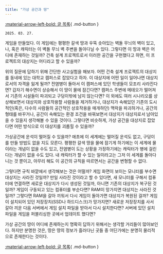 ```yaml
---
title: "가상 공간과 땅"
---
```


[:material-arrow-left-bold: 글 목록](../index.md){ .md-button }

`2025. 03. 27.`

게임을 만들었다. 이 게임에는 평평한 갈색 땅과 우뚝 솟아있는 벽돌 무늬의 벽이 있고, 나, 혹은 캐릭터는 이 벽돌 무늬 벽 주변을 돌아다닐 수 있다. 그렇다면 이 땅과 벽은 어디에 존재하는 것일까? 건축 설계 프로젝트로서 이러한 공간을 구현했다고 하면, 이 프로젝트의 대상지는 어디라고 할 수 있을까?

위의 질문에 답하기 위해 간단한 사고실험을 해보자. 어떤 건축 설계 프로젝트의 대상지를 동네에 있는 대학교 캠퍼스로 잡았다고 하자. 이 대상지에 어떤 일이 일어나면 대상지로서의 자격을 잃게 될까? 전염병이 돌아서 이 캠퍼스에 있던 학생들이 모조리 사라진다면? 갑자기 해수면이 상승해서 이 땅이 물에 잠긴다면? 캠퍼스 주변에 메테오가 떨어져서 기존의 시설들이 파괴되고 구덩이밖에 남지 않는다면? 이 외에도 여러 시나리오를 상상해보면서 대상지와 상호작용할 사람들을 제거하거나, 대상지가 속해있던 기존의 도시적인(혹은, 다수의 사람들의 공간적인 상호작용을 매개하던) 맥락을 파괴하거나, 공간의 형태를 바꾸거나, 공간이 속해있는 환경 조건을 바꿔보면서 대상지가 대상지로서 남아있을 수 있을지 생각해볼 수 있을 것이다. 그렇다면 비슷하게, 가상 공간을 대상지로 잡았다면 어떤 방식으로 이 대상지를 괴롭힐 수 있을까?

가상공간에 운석이 떨어질 수 있을까? 애초에 이 세계에는 떨어질 운석도 없고, 구덩이를 만들 방법도 없을 지도 모른다. 평평한 갈색 땅을 물에 잠기게 하기에는 이 세계에 물이라는 개념이 없을 수도 있고, 전염병이 도는 상황을 가정하기에는 캐릭터가 병에 걸린다는 개념이 없을 수도 있다. 내 캐릭터가 할 수 있는 일이라고는 그저 이 세계를 돌아다니는 것 뿐이고, 아무리 해도 이 공간의 규칙을 따르면서는 공간을 변형할 수 없다.

그렇다면 규칙 바깥에서 생각해보는 것은 어떨까? 게임 화면이 보이는 모니터를 부수면 대상지는 사라진 것일까? 만일 사라진 것이라고 할 수 있다면, 새 모니터를 구해서 컴퓨터에 연결하면 새로운 대상지가 다시 생성된 것일까, 아니면 기존의 대상지가 복구된 것일까? 게임이 구동되고 있는 컴퓨터를 부순다면? RAM이 망가지면 대상지는 사라진 것일까? 그렇다면 RAM을 갈아 끼워서 다시 게임이 돌아가면 대상지가 복원된 걸까? 게임이 설치되어 있던 저장장치(SSD나 하드디스크)가 망가지면? 새로운 저장장치를 사서 갈아 끼운 다음 서버에서 게임 설치 파일을 받아서 다시 설치한다면? 서버에 있던 설치파일을 게임을 퍼블리싱한 곳에서 업데이트 했다면?

가상 공간의 땅이 어디에 존재하는지 명확히 답하기 위해서는 생각할 거리들이 많아보인다. 하지만 분명한 것은, 땅은 땅의 정보가 흘러다닌 곳들 중 어딘가에는 분명히 물리적으로 존재한다는 것이다.

[:material-arrow-left-bold: 글 목록](../index.md){ .md-button }
